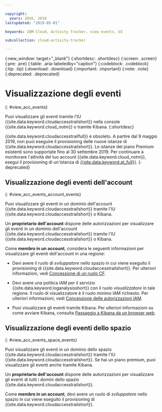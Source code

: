 ```yaml
---

copyright:
  years: 2016, 2019
lastupdated: "2019-05-01"

keywords: IBM Cloud, Activity Tracker, view events, UI

subcollection: cloud-activity-tracker

---
```


{:new_window: target="_blank"}
{:shortdesc: .shortdesc}
{:screen: .screen}
{:pre: .pre}
{:table: .aria-labeledby="caption"}
{:codeblock: .codeblock}
{:tip: .tip}
{:download: .download}
{:important: .important}
{:note: .note}
{:deprecated: .deprecated}

# Visualizzazione degli eventi
{: #view_acc_events}

Puoi visualizzare gli eventi tramite l'IU {{site.data.keyword.cloudaccesstrailshort}} nella console {{site.data.keyword.cloud_notm}} o tramite Kibana.
{:shortdesc}
   
{{site.data.keyword.cloudaccesstrailfull}} è obsoleto. A partire dal 9 maggio 2019, non puoi eseguire il provisioning delle nuove istanze di {{site.data.keyword.cloudaccesstrailshort}}. Le istanze del piano Premium esistenti sono supportate fino al 30 settembre 2019. Per continuare a monitorare l'attività del tuo account {{site.data.keyword.cloud_notm}}, esegui il provisioning di un'istanza di [{{site.data.keyword.at_full}}](/docs/services/Activity-Tracker-with-LogDNA?topic=logdnaat-getting-started#getting-started).
{: deprecated}


## Visualizzazione degli eventi dell'account
{: #view_acc_events_account_events}

Puoi visualizzare gli eventi in un dominio dell'account {{site.data.keyword.cloudaccesstrailshort}} tramite l'IU {{site.data.keyword.cloudaccesstrailshort}} o Kibana.

Un **proprietario dell'account** dispone delle autorizzazioni per visualizzare gli eventi in un dominio dell'account {{site.data.keyword.cloudaccesstrailshort}} tramite l'IU {{site.data.keyword.cloudaccesstrailshort}} o Kibana.

Come **membro in un account**, considera le seguenti informazioni per visualizzare gli eventi dell'account in una regione:

* Devi avere il ruolo di *sviluppatore* nello spazio in cui viene eseguito il provisioning di {{site.data.keyword.cloudaccesstrailshort}}. Per ulteriori informazioni, vedi [Concessione di un ruolo CF](/docs/services/cloud-activity-tracker/how-to?topic=cloud-activity-tracker-grant_permissions#grant_cf_role).

* Devi avere una politica IAM per il servizio {{site.data.keyword.loganalysisshort}} con il ruolo *visualizzatore* in tale regione. Il ruolo di visualizzatore è il ruolo minimo IAM richiesto. Per ulteriori informazioni, vedi [Concessione delle autorizzazioni IAM](/docs/services/cloud-activity-tracker/how-to?topic=cloud-activity-tracker-grant_permissions#grant_iam_policy).

* Puoi visualizzare gli eventi tramite Kibana. Per ulteriori informazioni su come avviare Kibana, consulta [Passaggio a Kibana da un browser web](/docs/services/cloud-activity-tracker/how-to/manage-events-ui?topic=cloud-activity-tracker-launch_kibana#launch_Kibana_from_browser).



## Visualizzazione degli eventi dello spazio
{: #view_acc_events_space_events}

Puoi visualizzare gli eventi in un dominio dello spazio {{site.data.keyword.cloudaccesstrailshort}} tramite l'IU {{site.data.keyword.cloudaccesstrailshort}}. Se hai un piano premium, puoi visualizzare gli eventi anche tramite Kibana.

Un **proprietario dell'account** dispone delle autorizzazioni per visualizzare gli eventi di tutti i domini dello spazio {{site.data.keyword.cloudaccesstrailshort}}.

Come **membro in un account**, devi avere un ruolo di *sviluppatore* nello spazio in cui viene eseguito il provisioning di {{site.data.keyword.cloudaccesstrailshort}}.


